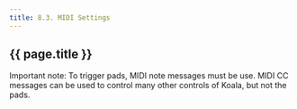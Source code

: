 ```yaml
---
title: 8.3. MIDI Settings
---
```


## {{ page.title }}

Important note: To trigger pads, MIDI note messages must be use. MIDI CC messages can be used to control many other controls of Koala, but not the pads. 
